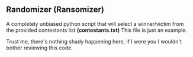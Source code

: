 ## Randomizer (Ransomizer)

A completely unbiased python script that will select a winner/victim from the provided contestants list **(contestants.txt)** This file is just an example.
 
Trust me, there's nothing shady happening here, if I were you I wouldn't bother reviewing this code.

